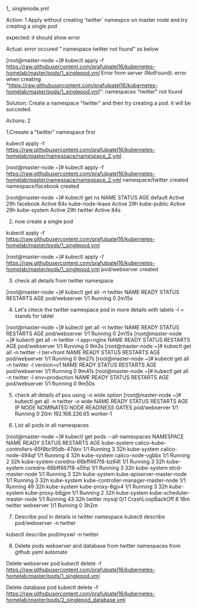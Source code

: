
1_ singlenode.yml

Action: 1
Apply without creating 'twitter' namespce on master node and try creating a single pod

expected: it should show error

Actual: error occured " namespace twitter not found" as below

[root@master-node ~]# kubectl apply -f https://raw.githubusercontent.com/prafulpatel16/kubernetes-homelab/master/pods/1_singlepod.yml
Error from server (NotFound): error when creating "https://raw.githubusercontent.com/prafulpatel16/kubernetes-homelab/master/pods/1_singlepod.yml": namespaces "twitter" not found

Solution:
Create a namespace "twitter" and then try creating a pod. it will be succeded.

Actions: 2

1.Creeate a "twitter" namespace first

kubectl apply -f https://raw.githubusercontent.com/prafulpatel16/kubernetes-homelab/master/namespace/namespace_2.yml

[root@master-node ~]# kubectl apply -f https://raw.githubusercontent.com/prafulpatel16/kubernetes-homelab/master/namespace/namespace_2.yml
namespace/twitter created
namespace/facebook created

[root@master-node ~]# kubectl get ns
NAME              STATUS   AGE
default           Active   29h
facebook          Active   84s
kube-node-lease   Active   29h
kube-public       Active   29h
kube-system       Active   29h
twitter           Active   84s

2. now create a single pod

kubectl apply -f https://raw.githubusercontent.com/prafulpatel16/kubernetes-homelab/master/pods/1_singlepod.yml

[root@master-node ~]# kubectl apply -f https://raw.githubusercontent.com/prafulpatel16/kubernetes-homelab/master/pods/1_singlepod.yml
pod/webserver created

3. check all details from twitter namespace
 

[root@master-node ~]# kubectl get all -n twitter
NAME            READY   STATUS    RESTARTS   AGE
pod/webserver   1/1     Running   0          2m15s

4. Let's check the twitter namespace pod in more details with labels
-l = stands for lablel

[root@master-node ~]# kubectl get all -n twitter
NAME            READY   STATUS    RESTARTS   AGE
pod/webserver   1/1     Running   0          2m15s
[root@master-node ~]# kubectl get all -n twitter -l app=nginx
NAME            READY   STATUS    RESTARTS   AGE
pod/webserver   1/1     Running   0          9m3s
[root@master-node ~]# kubectl get all -n twitter -l tier=front
NAME            READY   STATUS    RESTARTS   AGE
pod/webserver   1/1     Running   0          9m27s
[root@master-node ~]# kubectl get all -n twitter -l version=v1
NAME            READY   STATUS    RESTARTS   AGE
pod/webserver   1/1     Running   0          9m41s
[root@master-node ~]# kubectl get all -n twitter -l env=production
NAME            READY   STATUS    RESTARTS   AGE
pod/webserver   1/1     Running   0          9m50s

5. check all details of pos using -o wide option
[root@master-node ~]# kubectl get all -n twitter -o wide
NAME            READY   STATUS    RESTARTS   AGE   IP               NODE       NOMINATED NODE   READINESS GATES
pod/webserver   1/1     Running   0          20m   192.168.226.65   worker-1   <none>           <none>


6. List all pods in all namespaces
 
 [root@master-node ~]# kubectl get pods --all-namespaces
NAMESPACE     NAME                                       READY   STATUS             RESTARTS   AGE
kube-system   calico-kube-controllers-65f8bc95db-47dxv   1/1     Running            3          32h
kube-system   calico-node-494qf                          1/1     Running            4          32h
kube-system   calico-node-vgbbx                          1/1     Running            2          32h
kube-system   coredns-66bff467f8-bz64t                   1/1     Running            3          32h
kube-system   coredns-66bff467f8-sl5hp                   1/1     Running            3          32h
kube-system   etcd-master-node                           1/1     Running            3          32h
kube-system   kube-apiserver-master-node                 1/1     Running            3          32h
kube-system   kube-controller-manager-master-node        1/1     Running            49         32h
kube-system   kube-proxy-8gjv4                           1/1     Running            3          32h
kube-system   kube-proxy-b6gjm                           1/1     Running            2          32h
kube-system   kube-scheduler-master-node                 1/1     Running            43         32h
twitter       mysql                                      0/1     CrashLoopBackOff   8          18m
twitter       webserver                                  1/1     Running            0          3h2m


7. Describe pod in details in twitter namespace
kubectl describe pod/webserver -n twitter

kubectl describe pod/myswl -n twitter

8. Delete pods webserver and database from twitter namespaces from github yaml automate
 
 Delete webserver pod
 kubectl delete -f https://raw.githubusercontent.com/prafulpatel16/kubernetes-homelab/master/pods/1_singlepod.yml
 
 Delete database pod
 kubectl delete -f https://raw.githubusercontent.com/prafulpatel16/kubernetes-homelab/master/pods/2_singlepod_database.yml
 
 

